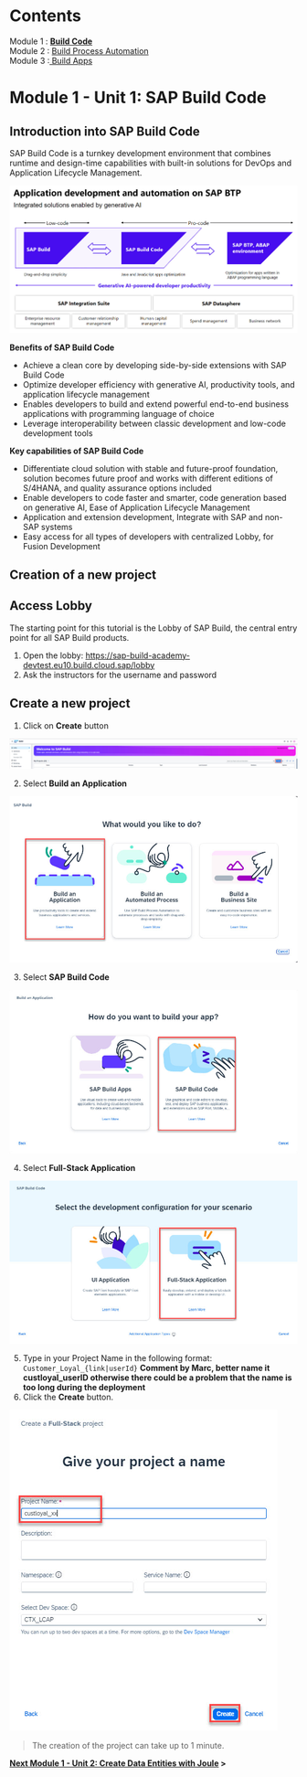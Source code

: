 # Contents
Module 1 : <a href="https://github.com/SAP-samples/build-apps-enablement/blob/main/BuildShow/251_TA_BTP-Build_Code_Using-Joule/251-1_Build_Code.md"><b>Build Code</b><br></a>
Module 2 : <a href="https://github.com/SAP-samples/build-apps-enablement/blob/main/BuildShow/251-A_TA_BTP-Build_Code_ProcessAutomation/251A_Build_Process_Automation_optional.md">Build Process Automation</a><br>
Module 3 :<a href="https://github.com/SAP-samples/build-apps-enablement/blob/main/BuildShow/252_TA_BTP-Build_Code_Build-Apps/252-0_Build_Apps.md"> Build Apps</a><br>


# Module 1 - Unit 1: SAP Build Code  

## Introduction into SAP Build Code

SAP Build Code is a turnkey development environment that combines runtime and design-time capabilities with built-in solutions for DevOps and Application Lifecycle Management.

![](./Images/251-1_Overview.jpg)

**Benefits of SAP Build Code**

- Achieve a clean core by developing side-by-side extensions with SAP Build Code
- Optimize developer efficiency with generative AI, productivity tools, and application lifecycle management
- Enables developers to build and extend powerful end-to-end business applications with programming language of choice 
- Leverage interoperability between classic development and low-code development tools 

**Key capabilities of SAP Build Code**

- Differentiate cloud solution with stable and future-proof foundation, solution becomes future proof and works with different editions of S/4HANA, and quality assurance options included
- Enable developers to code faster and smarter, code generation based on generative AI, Ease of Application Lifecycle Management 
- Application and extension development, Integrate with SAP and non-SAP systems
- Easy access for all types of developers with centralized Lobby, for Fusion Development


## Creation of a new project

## Access Lobby

The starting point for this tutorial is the Lobby of SAP Build, the central entry point for all SAP Build products.

1. Open the lobby: https://sap-build-academy-devtest.eu10.build.cloud.sap/lobby
2. Ask the instructors for the username and password

## Create a new project

1. Click on **Create** button

![](./Images/251-1_lobby1.jpg)

2. Select **Build an Application**

![](./Images/251-1_lobby2.jpg)

3. Select **SAP Build Code**

![](./Images/251-1_lobby3.jpg)

4. Select **Full-Stack Application**

![](./Images/251-1_lobby4.jpg)

5. Type in your Project Name in the following format: `Customer_Loyal_{link|userId}`
**Comment by Marc, better name it custloyal_userID otherwise there could be a problem that the name is too long during the deployment**
6. Click the **Create** button.

![](./Images/251-1_lobby5.jpg)

> The creation of the project can take up to 1 minute.

**[Next Module 1 - Unit 2: Create Data Entities with Joule](./251-2_Create_Data_Entities_with_Joule.md) >**
